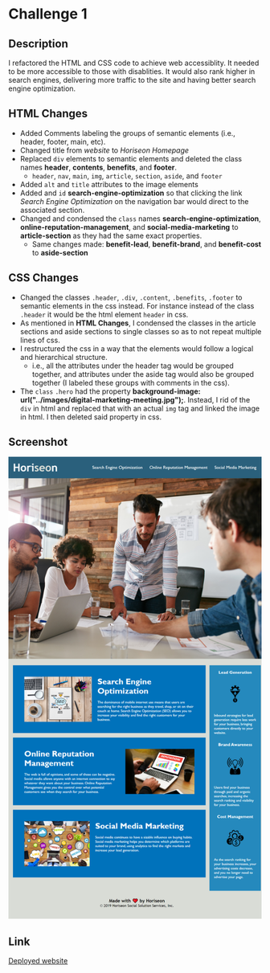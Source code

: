 # Challenge 1

## Description

I refactored the HTML and CSS code to achieve web accessiblity. It needed to be more accessible to those with disablities. It would also rank higher in search engines, delivering more traffic to the site and having better search engine optimization.

## HTML Changes
- Added Comments labeling the groups of semantic elements (i.e., header, footer, main, etc).
- Changed title from *website* to *Horiseon Homepage*
- Replaced `div` elements to semantic elements and deleted the class names **header**, **contents**, **benefits**, and **footer**.
  - `header`, `nav`, `main`, `img`, `article`, `section`, `aside`, and `footer`
- Added `alt` and `title` attributes to the image elements
- Added and `id` **search-engine-optimization** so that clicking the link *Search Engine Optimization* on the navigation bar would direct to the associated section.
- Changed and condensed the `class` names **search-engine-optimization**, **online-reputation-management**, and **social-media-marketing** to **article-section** as they had the same exact properties.
  - Same changes made: **benefit-lead**, **benefit-brand**, and **benefit-cost** to **aside-section**

## CSS Changes
- Changed the classes `.header`, `.div`, `.content`, `.benefits`, `.footer` to semantic elements in the css instead. For instance instead of the class `.header` it would be the html element `header` in css.
- As mentioned in **HTML Changes**, I condensed the classes in the article sections and aside sections to single classes so as to not repeat multiple lines of css.
- I restructured the css in a way that the elements would follow a logical and hierarchical  structure.
  - i.e., all the attributes under the header tag would be grouped together, and attributes under the aside tag would also be grouped together (I labeled these groups with comments in the css).
- The `class` `.hero` had the property **background-image: url("../images/digital-marketing-meeting.jpg");**. Instead, I rid of the `div` in html and replaced that with an actual `img` tag and linked the image in html. I then deleted said property in css.

## Screenshot
![Website Screenshot](./assets/images/website-screenshot.png)

## Link
[Deployed website](https://hiashley.github.io/Challenge-1/)
